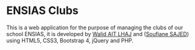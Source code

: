 # ENSIAS Clubs
This is a web application for the purpose of managing the clubs of our school ENSIAS, it is developed by [Walid AIT LHAJ](https://github.com/walidAITLHAJ) and ([Soufiane SAJED](https://github.com/sajedsoufiane/)) using HTML5, CSS3, Bootstrap 4, jQuery and PHP.
